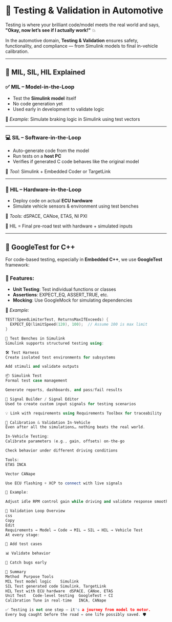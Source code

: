 # 🧪 Testing & Validation in Automotive

Testing is where your brilliant code/model meets the real world and says,  
**"Okay, now let’s see if I actually work!"** 💥

In the automotive domain, **Testing & Validation** ensures safety, functionality, and compliance — from Simulink models to final in-vehicle calibration.

---

## 🧠 MIL, SIL, HIL Explained

### ✅ **MIL – Model-in-the-Loop**
- Test the **Simulink model** itself
- No code generation yet
- Used early in development to validate logic

📘 *Example:* Simulate braking logic in Simulink using test vectors

---

### 💻 **SIL – Software-in-the-Loop**
- Auto-generate code from the model
- Run tests on a **host PC**
- Verifies if generated C code behaves like the original model

📘 *Tool:* Simulink + Embedded Coder or TargetLink

---

### 🔌 **HIL – Hardware-in-the-Loop**
- Deploy code on actual **ECU hardware**
- Simulate vehicle sensors & environment using test benches

📘 *Tools:* dSPACE, CANoe, ETAS, NI PXI

 🧪 HIL = Final pre-road test with hardware + simulated inputs

---

## 🧪 GoogleTest for C++

For code-based testing, especially in **Embedded C++**, we use **GoogleTest** framework:

### 🧰 Features:
- **Unit Testing**: Test individual functions or classes
- **Assertions**: EXPECT_EQ, ASSERT_TRUE, etc.
- **Mocking**: Use GoogleMock for simulating dependencies

📘 *Example:*
```cpp
TEST(SpeedLimiterTest, ReturnsMaxIfExceeds) {
  EXPECT_EQ(limitSpeed(120), 100);  // Assume 100 is max limit
}

🧪 Test Benches in Simulink
Simulink supports structured testing using:

🛠️ Test Harness
Create isolated test environments for subsystems

Add stimuli and validate outputs

📦 Simulink Test
Formal test case management

Generate reports, dashboards, and pass/fail results

🧪 Signal Builder / Signal Editor
Used to create custom input signals for testing scenarios

💡 Link with requirements using Requirements Toolbox for traceability

🚗 Calibration & Validation In-Vehicle
Even after all the simulations… nothing beats the real world.

In-Vehicle Testing:
Calibrate parameters (e.g., gain, offsets) on-the-go

Check behavior under different driving conditions

Tools:
ETAS INCA

Vector CANape

Use ECU flashing + XCP to connect with live signals

📘 Example:

Adjust idle RPM control gain while driving and validate response smoothness.

🔁 Validation Loop Overview
css
Copy
Edit
Requirements → Model → Code → MIL → SIL → HIL → Vehicle Test
At every stage:

🧪 Add test cases

📊 Validate behavior

🐞 Catch bugs early

📌 Summary
Method	Purpose	Tools
MIL	Test model logic	Simulink
SIL	Test generated code	Simulink, TargetLink
HIL	Test with ECU hardware	dSPACE, CANoe, ETAS
Unit Test	Code-level testing	GoogleTest + CI
Calibration	Tune in real-time	INCA, CANape

✅ Testing is not one step — it's a journey from model to motor.
Every bug caught before the road = one life possibly saved. 🛡️

